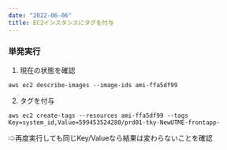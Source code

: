 ```yaml
---
date: "2022-06-06"
title: EC2インスタンスにタグを付与
---
```


### 単発実行

1. 現在の状態を確認
```
aws ec2 describe-images --image-ids ami-ffa5df99
```

2. タグを付与
```
aws ec2 create-tags --resources ami-ffa5df99 --tags Key=system_id,Value=599453524280/prd01-tky-NewUTME-frontapp-
```

⇨再度実行しても同じKey/Valueなら結果は変わらないことを確認

